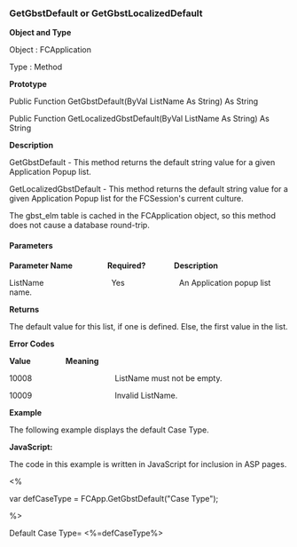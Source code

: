 ### GetGbstDefault or GetGbstLocalizedDefault

**Object and Type**

Object : FCApplication

Type : Method

**Prototype**

Public Function GetGbstDefault(ByVal ListName As String) As String

Public Function GetLocalizedGbstDefault(ByVal ListName As String) As String

**Description**

GetGbstDefault - This method returns the default string value for a given Application Popup list.

GetLocalizedGbstDefault - This method returns the default string value for a given Application Popup list for the FCSession's current culture.

The gbst_elm table is cached in the FCApplication object, so this method does not cause a database round-trip.

#### Parameters
**Parameter Name**                **Required?**             **Description**

ListName                               Yes                         An Application popup list name.

**Returns**

The default value for this list, if one is defined. Else, the first value in the list.

**Error Codes**

**Value**                **Meaning**

10008                                      ListName must not be empty.

10009                                      Invalid ListName.

**Example**

The following example displays the default Case Type.

**JavaScript:**

The code in this example is written in JavaScript for inclusion in ASP pages.

<%

var defCaseType = FCApp.GetGbstDefault("Case Type");

%>

Default Case Type= <%=defCaseType%>